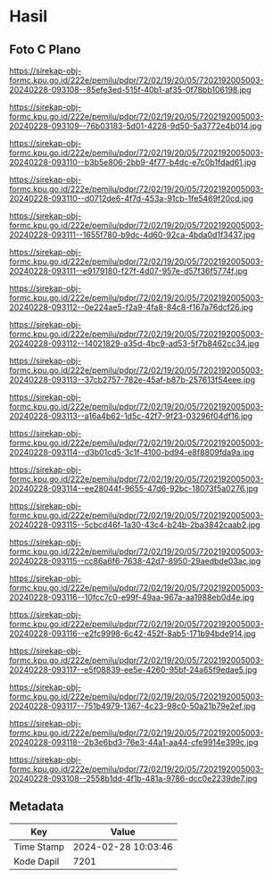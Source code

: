# Hasil

## Foto C Plano

https://sirekap-obj-formc.kpu.go.id/222e/pemilu/pdpr/72/02/19/20/05/7202192005003-20240228-093108--85efe3ed-515f-40b1-af35-0f78bb106198.jpg

https://sirekap-obj-formc.kpu.go.id/222e/pemilu/pdpr/72/02/19/20/05/7202192005003-20240228-093109--76b03183-5d01-4228-9d50-5a3772e4b014.jpg

https://sirekap-obj-formc.kpu.go.id/222e/pemilu/pdpr/72/02/19/20/05/7202192005003-20240228-093110--b3b5e806-2bb9-4f77-b4dc-e7c0b1fdad61.jpg

https://sirekap-obj-formc.kpu.go.id/222e/pemilu/pdpr/72/02/19/20/05/7202192005003-20240228-093110--d0712de6-4f7d-453a-91cb-1fe5469f20cd.jpg

https://sirekap-obj-formc.kpu.go.id/222e/pemilu/pdpr/72/02/19/20/05/7202192005003-20240228-093111--1655f780-b9dc-4d60-92ca-4bda0d1f3437.jpg

https://sirekap-obj-formc.kpu.go.id/222e/pemilu/pdpr/72/02/19/20/05/7202192005003-20240228-093111--e9179180-f27f-4d07-957e-d57f36f5774f.jpg

https://sirekap-obj-formc.kpu.go.id/222e/pemilu/pdpr/72/02/19/20/05/7202192005003-20240228-093112--0e224ae5-f2a9-4fa8-84c8-f167a76dcf26.jpg

https://sirekap-obj-formc.kpu.go.id/222e/pemilu/pdpr/72/02/19/20/05/7202192005003-20240228-093112--14021829-a35d-4bc9-ad53-5f7b8462cc34.jpg

https://sirekap-obj-formc.kpu.go.id/222e/pemilu/pdpr/72/02/19/20/05/7202192005003-20240228-093113--37cb2757-782e-45af-b87b-257613f54eee.jpg

https://sirekap-obj-formc.kpu.go.id/222e/pemilu/pdpr/72/02/19/20/05/7202192005003-20240228-093113--a16a4b62-1d5c-42f7-9f23-03296f04df16.jpg

https://sirekap-obj-formc.kpu.go.id/222e/pemilu/pdpr/72/02/19/20/05/7202192005003-20240228-093114--d3b01cd5-3c1f-4100-bd94-e8f8809fda9a.jpg

https://sirekap-obj-formc.kpu.go.id/222e/pemilu/pdpr/72/02/19/20/05/7202192005003-20240228-093114--ee28044f-9655-47d6-92bc-18073f5a0276.jpg

https://sirekap-obj-formc.kpu.go.id/222e/pemilu/pdpr/72/02/19/20/05/7202192005003-20240228-093115--5cbcd46f-1a30-43c4-b24b-2ba3842caab2.jpg

https://sirekap-obj-formc.kpu.go.id/222e/pemilu/pdpr/72/02/19/20/05/7202192005003-20240228-093115--cc86a6f6-7638-42d7-8950-29aedbde03ac.jpg

https://sirekap-obj-formc.kpu.go.id/222e/pemilu/pdpr/72/02/19/20/05/7202192005003-20240228-093116--10fcc7c0-e99f-49aa-967a-aa1988eb0d4e.jpg

https://sirekap-obj-formc.kpu.go.id/222e/pemilu/pdpr/72/02/19/20/05/7202192005003-20240228-093116--e2fc9998-6c42-452f-8ab5-171b94bde914.jpg

https://sirekap-obj-formc.kpu.go.id/222e/pemilu/pdpr/72/02/19/20/05/7202192005003-20240228-093117--e5f08839-ee5e-4260-95bf-24a65f9edae5.jpg

https://sirekap-obj-formc.kpu.go.id/222e/pemilu/pdpr/72/02/19/20/05/7202192005003-20240228-093117--751b4979-1367-4c23-98c0-50a21b79e2ef.jpg

https://sirekap-obj-formc.kpu.go.id/222e/pemilu/pdpr/72/02/19/20/05/7202192005003-20240228-093118--2b3e6bd3-76e3-44a1-aa44-cfe9914e399c.jpg

https://sirekap-obj-formc.kpu.go.id/222e/pemilu/pdpr/72/02/19/20/05/7202192005003-20240228-093108--2558b1dd-4f1b-481a-9786-dcc0e2239de7.jpg


## Metadata

| Key        | Value               |
| ---------- | ------------------- |
| Time Stamp | 2024-02-28 10:03:46 |
| Kode Dapil | 7201                |



